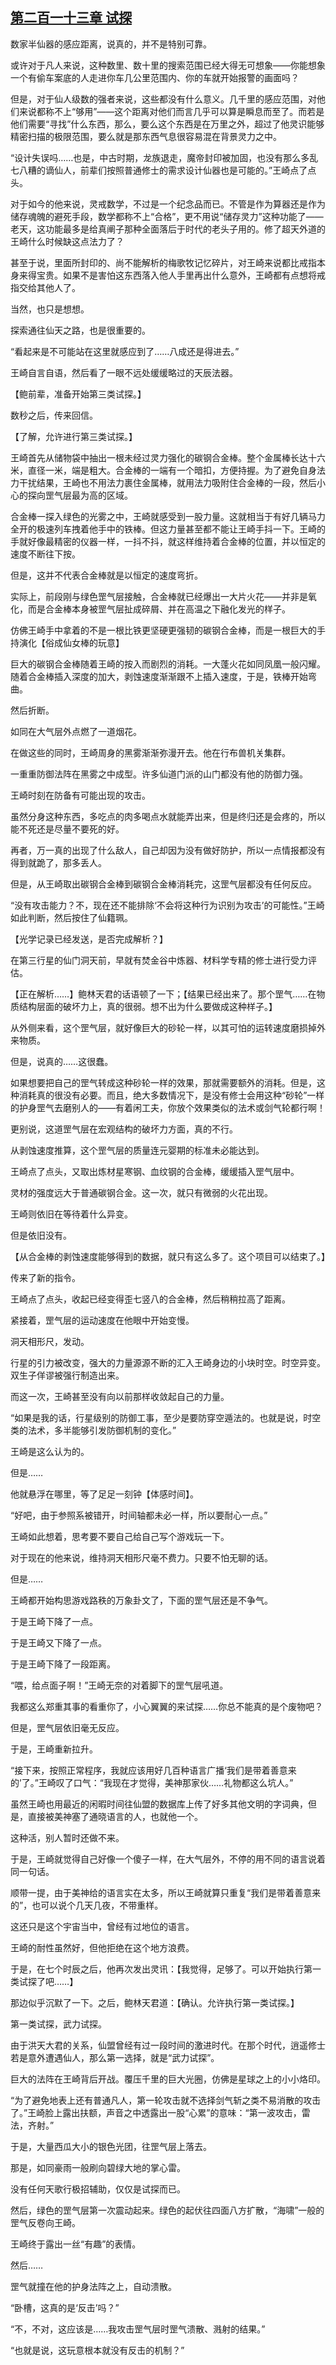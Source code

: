 ## [第二百一十三章 试探](https://www.xxbiquge.com/11_11207/9229501.html)


  数家半仙器的感应距离，说真的，并不是特别可靠。

  或许对于凡人来说，这种数里、数十里的搜索范围已经大得无可想象——你能想象一个有偷车案底的人走进你车几公里范围内、你的车就开始报警的画面吗？

  但是，对于仙人级数的强者来说，这些都没有什么意义。几千里的感应范围，对他们来说都称不上“够用”——这个距离对他们而言几乎可以算是瞬息而至了。而若是他们需要“寻找”什么东西，那么，要么这个东西是在万里之外，超过了他灵识能够精密扫描的极限范围，要么就是那东西气息很容易混在背景灵力之中。

  “设计失误吗……也是，中古时期，龙族退走，魔帝封印被加固，也没有那么多乱七八糟的谪仙人，前辈们按照普通修士的需求设计仙器也是可能的。”王崎点了点头。

  对于如今的他来说，灵戒数学，不过是一个纪念品而已。不管是作为算器还是作为储存魂魄的避死手段，数学都称不上“合格”，更不用说“储存灵力”这种功能了——老天，这功能最多是给真阐子那种全面落后于时代的老头子用的。修了超天外道的王崎什么时候缺这点法力了？

  甚至于说，里面所封印的、尚不能解析的梅歌牧记忆碎片，对王崎来说都比戒指本身来得宝贵。如果不是害怕这东西落入他人手里再出什么意外，王崎都有点想将戒指交给其他人了。

  当然，也只是想想。

  探索通往仙天之路，也是很重要的。

  “看起来是不可能站在这里就感应到了……八成还是得进去。”

  王崎自言自语，然后看了一眼不远处缓缓略过的天辰法器。

  【鲍前辈，准备开始第三类试探。】

  数秒之后，传来回信。

  【了解，允许进行第三类试探。】

  王崎首先从储物袋中抽出一根未经过灵力强化的碳钢合金棒。整个金属棒长达十六米，直径一米，端是粗大。合金棒的一端有一个暗扣，方便持握。为了避免自身法力干扰结果，王崎也不用法力裹住金属棒，就用法力吸附住合金棒的一段，然后小心的探向罡气层最为高的区域。

  合金棒一探入绿色的光雾之中，王崎就感受到一股力量。这就相当于有好几辆马力全开的极速列车拽着他手中的铁棒。但这力量甚至都不能让王崎手抖一下。王崎的手就好像最精密的仪器一样，一抖不抖，就这样维持着合金棒的位置，并以恒定的速度不断往下按。

  但是，这并不代表合金棒就是以恒定的速度弯折。

  实际上，前段刚与绿色罡气层接触，合金棒就已经爆出一大片火花——并非是氧化，而是合金棒本身被罡气层扯成碎屑、并在高温之下融化发光的样子。

  仿佛王崎手中拿着的不是一根比铁更坚硬更强韧的碳钢合金棒，而是一根巨大的手持演化【俗成仙女棒的玩意】

  巨大的碳钢合金棒随着王崎的按入而剧烈的消耗。一大蓬火花如同凤凰一般闪耀。随着合金棒插入深度的加大，剥蚀速度渐渐跟不上插入速度，于是，铁棒开始弯曲。

  然后折断。

  如同在大气层外点燃了一道烟花。

  在做这些的同时，王崎周身的黑雾渐渐弥漫开去。他在行布兽机关集群。

  一重重防御法阵在黑雾之中成型。许多仙道门派的山门都没有他的防御力强。

  王崎时刻在防备有可能出现的攻击。

  虽然分身这种东西，多吃点的肉多喝点水就能弄出来，但是终归还是会疼的，所以能不死还是尽量不要死的好。

  再者，万一真的出现了什么敌人，自己却因为没有做好防护，所以一点情报都没有得到就跪了，那多丢人。

  但是，从王崎取出碳钢合金棒到碳钢合金棒消耗完，这罡气层都没有任何反应。

  “没有攻击能力？不，现在还不能排除‘不会将这种行为识别为攻击’的可能性。”王崎如此判断，然后按住了仙籍珮。

  【光学记录已经发送，是否完成解析？】

  在第三行星的仙门洞天前，早就有焚金谷中炼器、材料学专精的修士进行受力评估。

  【正在解析……】鲍林天君的话语顿了一下；【结果已经出来了。那个罡气……在物质结构层面的破坏力上，真的很弱。想不出为什么要做成这种样子。】

  从外侧来看，这个罡气层，就好像巨大的砂轮一样，以其可怕的运转速度磨损掉外来物质。

  但是，说真的……这很蠢。

  如果想要把自己的罡气转成这种砂轮一样的效果，那就需要额外的消耗。但是，这种消耗真的很没有必要。而且，绝大多数情况下，是没有修士会用这种“砂轮”一样的护身罡气去磨别人的——有着闲工夫，你放个效果类似的法术或剑气轮都行啊！

  更别说，这道罡气层在宏观结构的破坏力方面，真的不行。

  从剥蚀速度推算，这个罡气层的质量连元婴期的标准未必能达到。

  王崎点了点头，又取出炼材星寒钢、血纹钢的合金棒，缓缓插入罡气层中。

  灵材的强度远大于普通碳钢合金。这一次，就只有微弱的火花出现。

  王崎则依旧在等待着什么异变。

  但是依旧没有。

  【从合金棒的剥蚀速度能够得到的数据，就只有这么多了。这个项目可以结束了。】

  传来了新的指令。

  王崎点了点头，收起已经变得歪七竖八的合金棒，然后稍稍拉高了距离。

  紧接着，罡气层的运动速度在他眼中开始变慢。

  洞天相形尺，发动。

  行星的引力被改变，强大的力量源源不断的汇入王崎身边的小块时空。时空异变。双生子佯谬被强行制造出来。

  而这一次，王崎甚至没有向以前那样收敛起自己的力量。

  “如果是我的话，行星级别的防御工事，至少是要防穿空遁法的。也就是说，时空类的法术，多半能够引发防御机制的变化。”

  王崎是这么认为的。

  但是……

  他就悬浮在哪里，等了足足一刻钟【体感时间】。

  “好吧，由于参照系被错开，时间轴都未必一样，所以要耐心一点。”

  王崎如此想着，思考要不要自己给自己写个游戏玩一下。

  对于现在的他来说，维持洞天相形尺毫不费力。只要不怕无聊的话。

  但是……

  王崎都开始构思游戏路秩的万象卦文了，下面的罡气层还是不争气。

  于是王崎下降了一点。

  于是王崎又下降了一点。

  于是王崎下降了一段距离。

  “喂，给点面子啊！”王崎无奈的对着脚下的罡气层吼道。

  我都这么郑重其事的看重你了，小心翼翼的来试探……你总不能真的是个废物吧？

  但是，罡气层依旧毫无反应。

  于是，王崎重新拉升。

  “接下来，按照正常程序，我就应该用好几百种语言广播‘我们是带着善意来的’了。”王崎叹了口气：“我现在才觉得，美神那家伙……礼物都这么坑人。”

  虽然王崎也用最近的闲暇时间往仙盟的数据库上传了好多其他文明的字词典，但是，直接被美神塞了通晓语言的人，也就他一个。

  这种活，别人暂时还做不来。

  于是，王崎就觉得自己好像一个傻子一样，在大气层外，不停的用不同的语言说着同一句话。

  顺带一提，由于美神给的语言实在太多，所以王崎就算只重复“我们是带着善意来的”，也可以说个几天几夜，不带重样。

  这还只是这个宇宙当中，曾经有过地位的语言。

  王崎的耐性虽然好，但他拒绝在这个地方浪费。

  于是，在七个时辰之后，他再次发出灵讯：【我觉得，足够了。可以开始执行第一类试探了吧……】

  那边似乎沉默了一下。之后，鲍林天君道：【确认。允许执行第一类试探。】

  第一类试探，武力试探。

  由于洪天大君的关系，仙盟曾经有过一段时间的激进时代。在那个时代，逍遥修士若是意外遭遇仙人，那么第一选择，就是“武力试探”。

  巨大的法阵在王崎背后开战。覆压千里的巨大光圈，仿佛是星球之上的小小烙印。

  “为了避免地表上还有普通凡人，第一轮攻击就不选择剑气斩之类不易消散的攻击了。”王崎脸上露出扶额，声音之中透露出一股“心累”的意味：“第一波攻击，雷法，齐射。”

  于是，大量西瓜大小的银色光团，往罡气层上落去。

  那是，如同豪雨一般刷向碧绿大地的掌心雷。

  没有任何天歌行极招辅助，仅仅是试探而已。

  然后，绿色的罡气层第一次震动起来。绿色的起伏往四面八方扩散，“海啸”一般的罡气反卷向王崎。

  王崎终于露出一丝“有趣”的表情。

  然后……

  罡气就撞在他的护身法阵之上，自动溃散。

  “卧槽，这真的是‘反击’吗？”

  “不，不对，这应该是……我攻击罡气层时罡气溃散、溅射的结果。”

  “也就是说，这玩意根本就没有反击的机制？”
